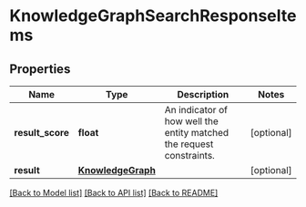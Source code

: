 # KnowledgeGraphSearchResponseItems

## Properties
Name | Type | Description | Notes
------------ | ------------- | ------------- | -------------
**result_score** | **float** | An indicator of how well the entity matched the request constraints. | [optional] 
**result** | [**KnowledgeGraph**](KnowledgeGraph.md) |  | [optional] 

[[Back to Model list]](../README.md#documentation-for-models) [[Back to API list]](../README.md#documentation-for-api-endpoints) [[Back to README]](../README.md)


